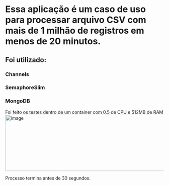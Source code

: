 # Essa aplicação é um caso de uso para processar arquivo CSV com mais de 1 milhão de registros em menos de 20 minutos.

## Foi utilizado:
### Channels
### SemaphoreSlim
### MongoDB

Foi feito os testes dentro de um container com 0.5 de CPU e 512MB de RAM
<img width="514" height="179" alt="image" src="https://github.com/user-attachments/assets/b7954640-d832-4c06-8665-91be67bf4482" />


Processo termina antes de 30 segundos.
